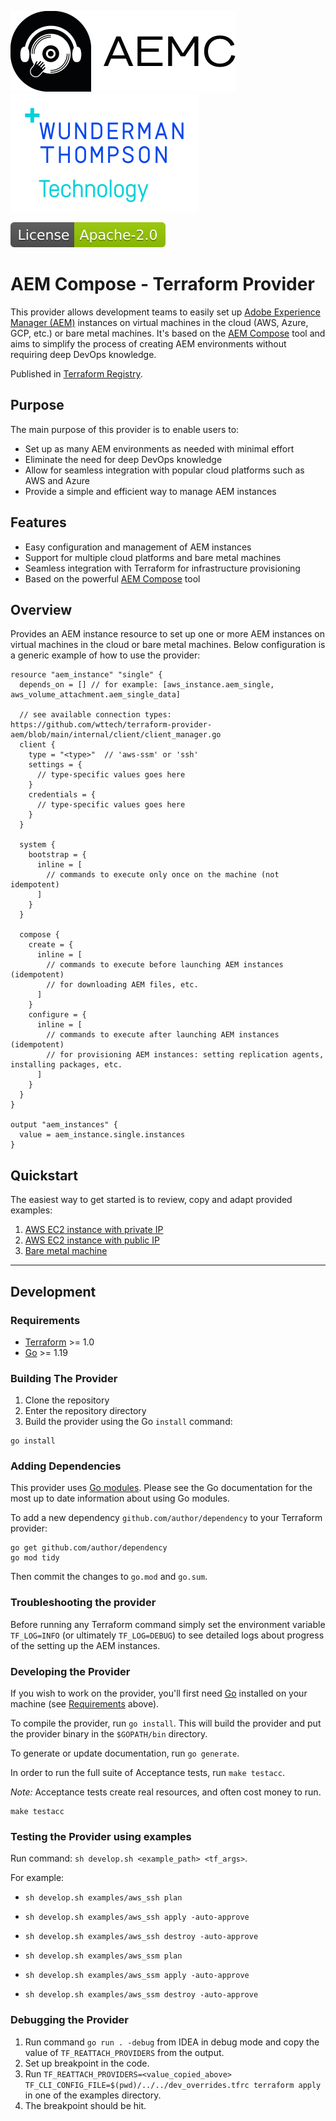 ![AEM Compose Logo](docs/logo-with-text.png)
[![WTT Logo](docs/wtt-logo.png)](https://www.wundermanthompson.com/service/technology)

[![Apache License, Version 2.0, January 2004](docs/apache-license-badge.svg)](http://www.apache.org/licenses/)

# AEM Compose - Terraform Provider

This provider allows development teams to easily set up [Adobe Experience Manager (AEM)](https://business.adobe.com/products/experience-manager/adobe-experience-manager.html) instances on virtual machines in the cloud (AWS, Azure, GCP, etc.) or bare metal machines.
It's based on the [AEM Compose](https://github.com/wttech/aemc) tool and aims to simplify the process of creating AEM environments without requiring deep DevOps knowledge.

Published in [Terraform Registry](https://registry.terraform.io/providers/wttech/aem/latest/docs).

## Purpose

The main purpose of this provider is to enable users to:

- Set up as many AEM environments as needed with minimal effort
- Eliminate the need for deep DevOps knowledge
- Allow for seamless integration with popular cloud platforms such as AWS and Azure
- Provide a simple and efficient way to manage AEM instances

## Features

- Easy configuration and management of AEM instances
- Support for multiple cloud platforms and bare metal machines
- Seamless integration with Terraform for infrastructure provisioning
- Based on the powerful [AEM Compose](https://github.com/wttech/aemc) tool

## Overview

Provides an AEM instance resource to set up one or more AEM instances on virtual machines in the cloud or bare metal machines.
Below configuration is a generic example of how to use the provider:

```hcl
resource "aem_instance" "single" {
  depends_on = [] // for example: [aws_instance.aem_single, aws_volume_attachment.aem_single_data]

  // see available connection types: https://github.com/wttech/terraform-provider-aem/blob/main/internal/client/client_manager.go
  client { 
    type = "<type>"  // 'aws-ssm' or 'ssh'
    settings = {
      // type-specific values goes here
    }
    credentials = {
      // type-specific values goes here
    }
  }

  system {
    bootstrap = {
      inline = [
        // commands to execute only once on the machine (not idempotent)
      ]
    }
  }

  compose {
    create = {
      inline = [
        // commands to execute before launching AEM instances (idempotent)
        // for downloading AEM files, etc.
      ]
    }
    configure = {
      inline = [
        // commands to execute after launching AEM instances (idempotent)
        // for provisioning AEM instances: setting replication agents, installing packages, etc.
      ]
    }
  }
}

output "aem_instances" {
  value = aem_instance.single.instances
}
```

## Quickstart

The easiest way to get started is to review, copy and adapt provided examples:

1. [AWS EC2 instance with private IP](https://github.com/wttech/terraform-provider-aem/tree/main/examples/aws_ssm)
2. [AWS EC2 instance with public IP](https://github.com/wttech/terraform-provider-aem/tree/main/examples/aws_ssh)
3. [Bare metal machine](https://github.com/wttech/terraform-provider-aem/tree/main/examples/bare_metal_ssh)

- - -

## Development

### Requirements

- [Terraform](https://developer.hashicorp.com/terraform/downloads) >= 1.0
- [Go](https://golang.org/doc/install) >= 1.19

### Building The Provider

1. Clone the repository
2. Enter the repository directory
3. Build the provider using the Go `install` command:

```shell
go install
```

### Adding Dependencies

This provider uses [Go modules](https://github.com/golang/go/wiki/Modules).
Please see the Go documentation for the most up to date information about using Go modules.

To add a new dependency `github.com/author/dependency` to your Terraform provider:

```shell
go get github.com/author/dependency
go mod tidy
```

Then commit the changes to `go.mod` and `go.sum`.

### Troubleshooting the provider

Before running any Terraform command simply set the environment variable `TF_LOG=INFO` (or ultimately `TF_LOG=DEBUG`) to see detailed logs about progress of the setting up the AEM instances.

### Developing the Provider

If you wish to work on the provider, you'll first need [Go](http://www.golang.org) installed on your machine (see [Requirements](#requirements) above).

To compile the provider, run `go install`. This will build the provider and put the provider binary in the `$GOPATH/bin` directory.

To generate or update documentation, run `go generate`.

In order to run the full suite of Acceptance tests, run `make testacc`.

*Note:* Acceptance tests create real resources, and often cost money to run.

```shell
make testacc
```

### Testing the Provider using examples

Run command: `sh develop.sh <example_path> <tf_args>`.

For example: 

- `sh develop.sh examples/aws_ssh plan`
- `sh develop.sh examples/aws_ssh apply -auto-approve`
- `sh develop.sh examples/aws_ssh destroy -auto-approve`

- `sh develop.sh examples/aws_ssm plan`
- `sh develop.sh examples/aws_ssm apply -auto-approve`
- `sh develop.sh examples/aws_ssm destroy -auto-approve`

### Debugging the Provider

1. Run command `go run . -debug` from IDEA in debug mode and copy the value of `TF_REATTACH_PROVIDERS` from the output.
2. Set up breakpoint in the code.
3. Run `TF_REATTACH_PROVIDERS=<value_copied_above> TF_CLI_CONFIG_FILE=$(pwd)/../../dev_overrides.tfrc terraform apply` in one of the examples directory.
4. The breakpoint should be hit.
